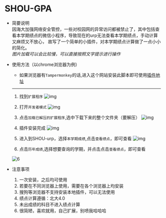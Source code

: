 # SHOU-GPA
* 简要说明  
因海大加强网络安全管控，一些对校园网的异常访问都被禁止了，其中包括查看本学期绩点的微信小程序，导致现在的urp无法查看本学期绩点，手动计算又麻烦又不放心，
故写了一个简单的小插件，对本学期绩点计算做了一点小小的简化。  
*图片加载可以会比较慢，可以直接按照文字提示进行操作*
* 使用方法（以chrome浏览器为例）
    * 如果浏览器有`Tampermonkey`的话,进入这个网站安装此脚本即可使用[插件地址](https://greasyfork.org/zh-CN/scripts/394729-%E4%B8%8A%E6%B5%B7%E6%B5%B7%E6%B4%8B%E5%A4%A7%E5%AD%A6%E7%BB%A9%E7%82%B9%E6%9F%A5%E8%AF%A2)
  ---
  1. 找到`扩展程序`
    ![img](https://s1.ax1x.com/2020/07/23/ULWoe1.png)
  
  2. 打开`开发者模式`
    ![img](https://s1.ax1x.com/2020/07/23/ULW4y9.png)
  
  3. 点击`加载已解压的扩展程序`,选中下载下来的整个文件夹（要解压）
    ![img](https://s1.ax1x.com/2020/07/23/ULWTdx.png)
  
  4. 插件安装完成
    ![img](https://s1.ax1x.com/2020/07/23/ULWhQJ.png)
  
  5. 进入到SHOU-urp，选择`本学期成绩`,点击`查看绩点`，即可查看
    ![img](https://s1.ax1x.com/2020/07/23/ULftmR.png)
  
  6. 点击`历年成绩`,选择想要查询的学期，并点击点击`查看绩点`，即可查看
  
    ![6](https://s1.ax1x.com/2020/07/24/UXGdW8.png)
  
* 注意事项
  1. 一次安装，之后均可使用
  2. 若要在不同浏览器上使用，需要在各个浏览器上均安装
  3. 搜狗等浏览器不支持安装本地插件，可以无法使用
  4. 绩点计算遵循：北大4.0
  5. 未出成绩的科目不进入绩点计算
  6. 很简陋，喜欢就用，自己扩展，别喷我哈哈哈
  
